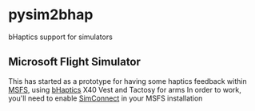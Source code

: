 # pysim2bhap
bHaptics support for simulators
## Microsoft Flight Simulator
This has started as a prototype for having some haptics feedback within [MSFS](https://www.flightsimulator.com/), using [bHaptics](https://www.bhaptics.com/) X40 Vest and Tactosy for arms
In order to work, you'll need to enable [SimConnect](https://docs.flightsimulator.com/html/Programming_Tools/SimConnect/SimConnect_SDK.htm) in your MSFS installation
